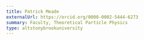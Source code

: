 ```yaml
---
title: Patrick Meade
externalUrl: https://orcid.org/0000-0002-5444-6273
summary: Faculty, Theoretical Particle Physics
type: altstonybrookuniversity
---
```

